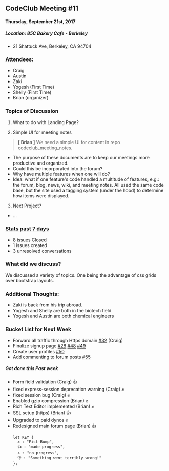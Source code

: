 ## CodeClub Meeting #11
#### Thursday, September 21st, 2017
##### Location: 85C Bakery Cafe - Berkeley
- 21 Shattuck Ave, Berkeley, CA 94704

### Attendees:
- Craig
- Austin
- Zaki
- Yogesh (First Time)
- Shelly (First Time)
- Brian (organizer)

### Topics of Discussion
1. What to do with Landing Page?

2. Simple UI for meeting notes
> __[ Brian ]__ We need a simple UI for content in repo codeclub_meeting_notes.
- The purpose of these documents are to keep our meetings more productive and organized.
- Could this be incorporated into the forum?
- Why have multiple features when one will do?
- Idea: what if one feature's code handled a multitude of features, e.g.: the forum, blog, news, wiki, and meeting notes. All used the same code base, but the site used a tagging system (under the hood) to determine how items were displayed.

3. Next Project?
  - ...

### [Stats past 7 days](https://github.com/codeclubsocial/codeclub_website_dev/pulse)
- 8 issues Closed
- 1 issues created
- 3 unresolved conversations


### What did we discuss?
We discussed a variety of topics. One being the advantage of css grids over bootstrap layouts.

### Additional Thoughts:
- Zaki is back from his trip abroad.
- Yogesh and Shelly are both in the biotech field
- Yogesh and Austin are both chemical engineers

### Bucket List for Next Week
- Forward all traffic through Https domain [#32](https://github.com/codeclubsocial/codeclub_website_dev/issues/32) (Craig)
- Finalize signup page [#28](https://github.com/codeclubsocial/codeclub_website_dev/issues/28) [#48](https://github.com/codeclubsocial/codeclub_website_dev/issues/48) [#49](https://github.com/codeclubsocial/codeclub_website_dev/issues/49)
- Create user profiles [#50](https://github.com/codeclubsocial/codeclub_website_dev/issues/50)
- Add commenting to forum posts [#55](https://github.com/codeclubsocial/codeclub_website_dev/issues/55)

##### Got done this Past week
- Form field validation (Craig) 👍
- fixed express-session deprecation warning (Craig) ✊
- fixed session bug (Craig) ✊
- Enabled gzip compression (Brian) ✊
- Rich Text Editor implemented (Brian) ✊
- SSL setup (https) (Brian) 👍
- Upgraded to paid dynos ✊
- Redesigned main forum page (Brian) 👍
  ```
  let KEY {
    ✊ : "Fist-Bump",
    👍 : "made progress",
    ⟡ : "no progress",
    👎 : "Something went terribly wrong!"
  };
  ```
